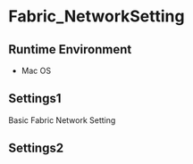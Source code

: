 # Fabric_NetworkSetting

## Runtime Environment

* Mac OS

## Settings1

Basic Fabric Network Setting

## Settings2
